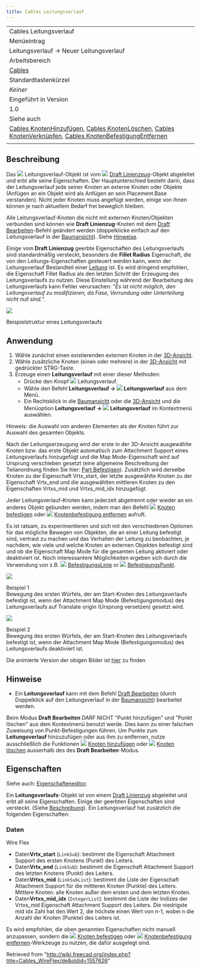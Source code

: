 ```yaml
---
title: Cables Leitungsverlauf
---
```

|  |
| --- |
| Cables Leitungsverlauf |
| Menüeintrag |
| Leitungsverlauf → Neuer Leitungsverlauf |
| Arbeitsbereich |
| [Cables](/Cables_Workbench/de "Cables Workbench/de") |
| Standardtastenkürzel |
| *Keiner* |
| Eingeführt in Version |
| 1.0 |
| Siehe auch |
| [Cables KnotenHinzufügen](/Cables_AddVertex/de "Cables AddVertex/de"), [Cables KnotenLöschen](/Cables_DelVertex/de "Cables DelVertex/de"),  [Cables KnotenVerknüpfen](/Cables_AttachVertex/de "Cables AttachVertex/de"),  [Cables KnotenBefestigungEntfernen](/Cables_RemoveVertexAttachment/de "Cables RemoveVertexAttachment/de") |
|  |

## Beschreibung

Das ![](/images/Cables_WireFlex.svg) Leitungsverlauf-Objekt ist vom ![](/images/Draft_Wire.svg) [Draft Linienzeug](/Draft_Wire/de "Draft Wire/de")-Objekt abgeleitet und erbt alle seine Eigenschaften. Der Hauptunterschied besteht darin, dass der Leitungsverlauf jede seiner Knoten an externe Knoten oder Objekte (Anfügen an ein Objekt wird als Anfügen an sein Placement.Base verstanden). Nicht jeder Knoten muss angefügt werden, einige von ihnen können je nach aktuellem Bedarf frei beweglich bleiben.

Alle Leitungsverlauf-Knoten die nicht mit externen Knoten/Objekten verbunden sind können wie **Draft Linienzug**-Knoten mit dem [Draft Bearbeiten](/Draft_Edit/de "Draft Edit/de")-Befehl geändert werden (doppelklicke einfach auf den Leitungsverlauf in der [Baumansicht](/Tree_view/de "Tree view/de")). Siehe [Hinweise](#Notes).

Einige vom **Draft Linienzug** geerbte Eigenschaften des Leitungsverlaufs sind standardmäßig versteckt, besonders die **Fillet Radius** Eigenschaft, die von den Leitungs-Eigenschaften gesteuert werden kann, wenn der Leitungsverlauf Bestandteil einer [Leitung](/Cables_Cable/de "Cables Cable/de") ist. Es wird dringend empfohlen, die Eigenschaft Fillet Radius als den letzten Schritt der Erzeugung des Leitungsverlaufs zu nutzen. Diese Einstellung während der Bearbeitung des Leitungsverlaufs kann Fehler verursachen: "*Es ist nicht möglich, den Leitungsverlauf zu modifizieren, da Fase, Verrundung oder Unterteilung nicht null sind.*".

![](/images/Cables_WireFlex_Structure.png)

Beispielstruktur eines Leitungsverlaufs

## Anwendung

1. Wähle zunächst einen existierenden externen Knoten in der [3D-Ansicht](/3D_view/de "3D view/de").
2. Wähle zusätzliche Knoten (einen oder mehrere) in der [3D-Ansicht](/3D_view/de "3D view/de") mit gedrückter STRG-Taste.
3. Erzeuge einen **Leitungsverlauf** mit einer dieser Methoden:
   * Drücke den Knopf ![](/images/Cables_WireFlex.svg) Leitungsverlauf.
   * Wähle den Befehl **Leitungsverlauf → ![](/images/Cables_WireFlex.svg) Leitungsverlauf** aus dem Menü.
   * Ein Rechtsklick in die [Baumansicht](/Tree_view/de "Tree view/de") oder die [3D-Ansicht](/3D_view/de "3D view/de") und die Menüoption **Leitungsverlauf → ![](/images/Cables_WireFlex.svg) Leitungsverlauf** im Kontextmenü auswählen.

Hinweis: die Auswahl von anderen Elementen als der Knoten führt zur Auswahl des gesamten Objekts.

Nach der Leitungserzeugung wird der erste in der 3D-Ansicht ausgewählte Knoten bzw. das erste Objekt automatisch zum Attachment Support eines Leitungsverlaufs hinzugefügt und die Map Mode-Eigenschaft wird auf Ursprung verschieben gesetzt (eine allgemeine Beschreibung der Teilanordnung finden Sie hier: [Part Befestigen](/Part_EditAttachment/de "Part EditAttachment/de")). Zusätzlich wird derselbe Knoten zu der Eigenschaft Vrtx\_start, der letzte ausgewählte Knoten zu der Eigenschaft Vrtx\_end und die ausgewählten mittleren Knoten zu den Eigenschaften Vrtxs\_mid und Vrtxs\_mid\_idx hinzugefügt.

Jeder Leitungsverlauf-Knoten kann jederzeit abgetrennt oder wieder an ein anderes Objekt gebunden werden, indem man den Befehl ![](/images/Cables_AttachVertex.svg) [Knoten befestigen](/Cables_AttachVertex/de "Cables AttachVertex/de") oder ![](/images/Cables_RemoveVertexAttachment.svg) [Knotenbefestigung entfernen](/Cables_RemoveVertexAttachment/de "Cables RemoveVertexAttachment/de") aufruft.

Es ist ratsam, zu experimentieren und sich mit den verschiedenen Optionen für das mögliche Bewegen von Objekten, die an einer Leitung befestigt sind, vertraut zu machen und das Verhalten der Leitung zu beobachten, je nachdem, wie viele und welche Knoten an externen Objekten befestigt sind und ob die Eigenschaft Map Mode für die gesamten Leitung aktiviert oder deaktiviert ist. Noch interessantere Möglichkeiten ergeben sich durch die Verwendung von z.B. ![](/images/Cables_SupportLine.svg) [BefestigungsLinie](/Cables_SupportLine/de "Cables SupportLine/de") or ![](/images/Cables_SupportPoint.svg) [BefestigungsPunkt](/Cables_SupportPoint/de "Cables SupportPoint/de").

![](/images/Cables_WireFlex_Example1_static.png)

Beispiel 1  
Bewegung des ersten Würfels, der am Start-Knoten des Leitungsverlaufs befestigt ist, wenn der Attachment Map Mode (Befestigungsmodus) des Leitungsverlaufs auf Translate origin (Ursprung versetzen) gesetzt wird.

![](/images/Cables_WireFlex_Example2_static.png)

Beispiel 2  
Bewegung des ersten Würfels, der am Start-Knoten des Leitungsverlaufs befestigt ist, wenn der Attachment Map Mode (Befestigungsmodus) des Leitungsverlaufs deaktiviert ist.

Die animierte Version der obigen Bilder ist [hier](/Cables_Example2_WireFlex "Cables Example2 WireFlex") zu finden

## Hinweise

* Ein **Leitungsverlauf** kann mit dem Befehl [Draft Bearbeiten](/Draft_Edit/de "Draft Edit/de") (durch Doppelklick auf den Leitungsverlauf in der [Baumansicht](/Tree_view/de "Tree view/de")) bearbeitet werden.

Beim Modus **Draft Bearbeiten** DARF NICHT "Punkt hinzufügen" und "Punkt löschen" aus dem Kontextmenü benutzt werde. Dies kann zu einer falschen Zuweisung von Punkt-Befestigungen führen. Um Punkte zum **Leitungsverlauf** hinzuzufügen oder aus ihm zu entfernen, nutze ausschließlich die Funktionen ![](/images/Cables_AddVertex.svg) [Knoten hinzufügen](/Cables_AddVertex/de "Cables AddVertex/de") oder ![](/images/Cables_DelVertex.svg) [Knoten löschen](/Cables_DelVertex/de "Cables DelVertex/de") ausserhalb des des **Draft Bearbeiten**-Modus.

## Eigenschaften

Siehe auch: [Eigenschafteneditor](/Property_editor/de "Property editor/de").

Ein **Leitungsverlaufs**-Objekt ist von einem [Draft Linienzug](/Draft_Wire/de "Draft Wire/de") abgeleitet und erbt all seine Eigenschaften. Einige der geerbten Eigenschaften sind versteckt. (Siehe [Beschreibung](#Description)). Ein Leitungsverlauf hat zusätzlich die folgenden Eigenschaften:

### Daten

Wire Flex

* Daten**Vrtx\_start** (`LinkSub`): bestimmt die Eigenschaft Attachment Support des ersten Knotens (Punkt) des Leiters.
* Daten**Vrtx\_end** (`LinkSub`): bestimmt die Eigenschaft Attachment Support des letzten Knotens (Punkt) des Leiters.
* Daten**Vrtxs\_mid** (`LinkSubList`): bestimmt die Liste der Eigenschaft Attachment Support für die mittleren Knoten (Punkte) des Leiters. Mittlere Knoten: alle Knoten außer dem ersten und dem letzten Knoten.
* Daten**Vrtxs\_mid\_idx** (`IntegerList`): bestimmt die Liste der Indizes der Vrtxs\_mid Eigenschaft Attachment Support des Leiters. Die niedrigste mid idx Zahl hat den Wert 2, die höchste einen Wert von n-1, wobei n die Anzahl der Knoten (Punkte) des Leiters ist.

Es wird empfohlen, die oben genannten Eigenschaften nicht manuell anzupassen, sondern die ![](/images/Cables_AttachVertex.svg) [Knoten befestigen](/Cables_AttachVertex/de "Cables AttachVertex/de") oder ![](/images/Cables_RemoveVertexAttachment.svg) [Knotenbefestigung entfernen](/Cables_RemoveVertexAttachment/de "Cables RemoveVertexAttachment/de")-Werkzeuge zu nutzen, die dafür ausgelegt sind.

Retrieved from "<http://wiki.freecad.org/index.php?title=Cables_WireFlex/de&oldid=1557626>"